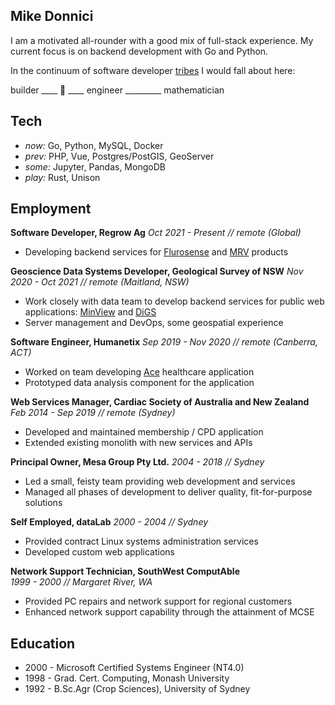 ## Mike Donnici

I am a motivated all-rounder with a good mix of full-stack experience.
My current focus is on backend development with Go and Python.

In the continuum of software
developer [tribes](https://josephg.com/blog/3-tribes/) I would fall about
here:

builder ____ :construction_worker: ____ engineer _________ mathematician

## Tech

- _now:_ Go, Python, MySQL, Docker
- _prev:_ PHP, Vue, Postgres/PostGIS, GeoServer
- _some:_ Jupyter, Pandas, MongoDB
- _play:_ Rust, Unison

## Employment

**Software Developer, Regrow Ag**
_Oct 2021 - Present // remote (Global)_
- Developing backend services
for [Flurosense](https://www.regrow.ag/flurosense)
and [MRV](https://www.regrow.ag/mrv) products

**Geoscience Data Systems Developer, Geological Survey of NSW**
_Nov 2020 - Oct 2021 // remote (Maitland, NSW)_
- Work closely with data team to develop backend services
for public web applications: [MinView](https://minview.geoscience.nsw.gov.au/)
and [DiGS](https://search.geoscience.nsw.gov.au/)
- Server management and DevOps, some geospatial experience

**Software Engineer, Humanetix**
_Sep 2019 - Nov 2020 // remote (Canberra, ACT)_
- Worked on team developing [Ace](https://www.humanetix.com.au/ace) healthcare
application
- Prototyped data analysis component for the application

**Web Services Manager, Cardiac Society of Australia and New Zealand**
_Feb 2014 - Sep 2019 // remote (Sydney)_
- Developed and maintained membership / CPD application
- Extended existing monolith with new services and APIs

**Principal Owner, Mesa Group Pty Ltd.**
_2004 - 2018 // Sydney_
- Led a small, feisty team providing web development and services
- Managed all phases of development to deliver quality, fit-for-purpose
solutions

**Self Employed, dataLab**
_2000 - 2004 // Sydney_
- Provided contract Linux systems administration services
- Developed custom web applications

**Network Support Technician, SouthWest ComputAble**</br>
_1999 - 2000 // Margaret River, WA_
- Provided PC repairs and network support for regional customers
- Enhanced network support capability through the attainment of MCSE

## Education

- 2000 - Microsoft Certified Systems Engineer (NT4.0)
- 1998 - Grad. Cert. Computing, Monash University
- 1992 - B.Sc.Agr (Crop Sciences), University of Sydney
